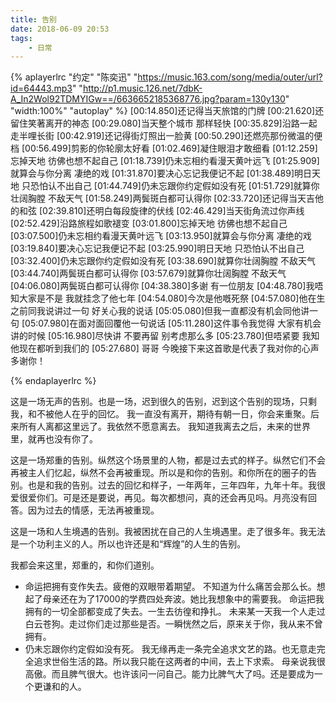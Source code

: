 ```yaml
---
title: 告别
date: 2018-06-09 20:53
tags:
	- 日常
---
```

{% aplayerlrc "约定" "陈奕迅" "https://music.163.com/song/media/outer/url?id=64443.mp3" "http://p1.music.126.net/7dbK-A_In2Wol92TDMYIGw==/6636652185368776.jpg?param=130y130" "width:100%" "autoplay" %}
[00:14.850]还记得当天旅馆的门牌
[00:21.620]还留住笑著离开的神态
[00:29.080]当天整个城市 那样轻快
[00:35.829]沿路一起走半哩长街
[00:42.919]还记得街灯照出一脸黄
[00:50.290]还燃亮那份微温的便档
[00:56.499]剪影的你轮廓太好看
[01:02.469]凝住眼泪才敢细看
[01:12.259]忘掉天地 彷佛也想不起自己
[01:18.739]仍未忘相约看漫天黄叶远飞
[01:25.909]就算会与你分离 凄绝的戏
[01:31.870]要决心忘记我便记不起
[01:38.489]明日天地 只恐怕认不出自己
[01:44.749]仍未忘跟你约定假如没有死
[01:51.729]就算你壮阔胸膛 不敌天气
[01:58.249]两鬓斑白都可认得你
[02:33.720]还记得当天吉他的和弦
[02:39.810]还明白每段旋律的伏线
[02:46.429]当天街角流过你声线
[02:52.429]沿路旅程如歌褪变
[03:01.800]忘掉天地 彷佛也想不起自己
[03:07.500]仍未忘相约看漫天黄叶远飞
[03:13.950]就算会与你分离 凄绝的戏
[03:19.840]要决心忘记我便记不起
[03:25.990]明日天地 只恐怕认不出自己
[03:32.400]仍未忘跟你约定假如没有死
[03:38.690]就算你壮阔胸膛 不敌天气
[03:44.740]两鬓斑白都可认得你
[03:57.679]就算你壮阔胸膛 不敌天气
[04:06.080]两鬓斑白都可认得你
[04:38.380]多谢 有一位朋友
[04:48.780]我唔知大家是不是 我就挂念了他七年
[04:54.080]今次是他嘅死祭
[04:57.080]他在生之前同我说讲过一句 好关心我的说话
[05:05.080]但我一直都没有机会同他讲一句
[05:07.980]在面对面回覆他一句说话
[05:11.280]这件事令我觉得 大家有机会讲的时候
[05:16.980]尽快讲 不要再留 别考虑那么多
[05:23.780]但唔紧要 我知他现在都听到我们的
[05:27.680] 哥哥 今晚接下来这首歌是代表了我对你的心声 多谢你！

{% endaplayerlrc %}

<!-- more-->

这是一场无声的告别。也是一场，迟到很久的告别，迟到这个告别的现场，只剩我，和不被他人在乎的回忆。
我一直没有离开，期待有朝一日，你会来重聚。后来所有人离都这里远了。我依然不愿意离去。
我知道我离去之后，未来的世界里，就再也没有你了。

这是一场郑重的告别。纵然这个场景里的人物，都是过去式的样子。纵然它们不会再被主人们忆起，纵然不会再被重现。所以是和你的告别。和你所在的圈子的告别。也是和我的告别。过去的回忆和样子，一年两年，三年四年，九年十年。我很爱很爱你们。可是还是要说，再见。每次都想问，真的还会再见吗。月亮没有回答。因为过去的情感，无法再被重现。

这是一场和人生境遇的告别。我被困扰在自己的人生境遇里。走了很多年。我无法是一个功利主义的人。所以也许还是和“辉煌”的人生的告别。

我都会来这里，郑重的，和你们道别。

- 命运把拥有变作失去。疲倦的双眼带着期望。
不知道为什么痛苦会那么长。想起了母亲还在为了17000的学费四处奔波。她比我想象中的需要我。
命运把我拥有的一切全部都变成了失去。一生去彷徨和挣扎。
未来某一天我一个人走过白云苍狗。走过你们走过那些是否。一瞬恍然之后，原来关于你，我从来不曾拥有。
- 仍未忘跟你约定假如没有死。
我无缘再走一条完全追求文艺的路。也无意走完全追求世俗生活的路。所以我只能在这两者的中间，去上下求索。
母亲说我很高傲。而且脾气很大。也许该问一问自己。能力比脾气大了吗。还是要成为一个更谦和的人。
